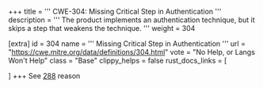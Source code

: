 +++
title = '''
CWE-304: Missing Critical Step in Authentication
'''
description	= '''
The product implements an authentication technique, but it skips a step that weakens the technique.
'''
weight = 304

[extra]
id = 304
name = '''
Missing Critical Step in Authentication
'''
url = "https://cwe.mitre.org/data/definitions/304.html"
vote = "No Help, or Langs Won't Help"
class = "Base"
clippy_helps = false
rust_docs_links = [

]
+++
See [288](rust-are-we-secure-yet/cwes/cwe-288) reason

